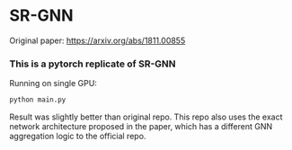 # SR-GNN


Original paper: https://arxiv.org/abs/1811.00855

### This is a pytorch replicate of SR-GNN

Running on single GPU:
```bash
python main.py
```
Result was slightly better than original repo. 
This repo also uses the exact network architecture proposed in the paper, which has a different GNN aggregation logic to the official repo.